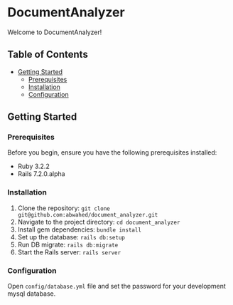 # DocumentAnalyzer

Welcome to DocumentAnalyzer!

## Table of Contents

- [Getting Started](#getting-started)
    - [Prerequisites](#prerequisites)
    - [Installation](#installation)
    - [Configuration](#configuration)

## Getting Started

### Prerequisites

Before you begin, ensure you have the following prerequisites installed:

- Ruby 3.2.2
- Rails 7.2.0.alpha

### Installation

1. Clone the repository: `git clone git@github.com:abwahed/document_analyzer.git`
2. Navigate to the project directory: `cd document_analyzer`
3. Install gem dependencies: `bundle install`
4. Set up the database: `rails db:setup`
5. Run DB migrate: `rails db:migrate`
6. Start the Rails server: `rails server`

### Configuration

Open `config/database.yml` file and set the password for your development mysql database.
